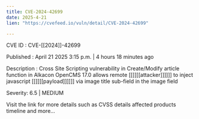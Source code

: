 ```yaml
---
title: CVE-2024-42699
date: 2025-4-21
lien: "https://cvefeed.io/vuln/detail/CVE-2024-42699"

---
```


CVE ID : CVE-[[2024]]-42699

Published :  April 21
2025
3:15 p.m. | 4 hours
18 minutes ago

Description : Cross Site Scripting vulnerability in Create/Modify article function in Alkacon OpenCMS 17.0 allows remote [[[[[[attacker]]]]]] to inject javascript [[[[[[payload]]]]]] via image title sub-field in the image field

Severity: 6.5 | MEDIUM

Visit the link for more details
such as CVSS details
affected products
timeline
and more...
